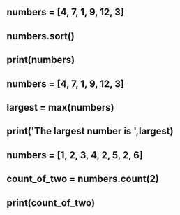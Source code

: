 
## numbers = [4, 7, 1, 9, 12, 3]
## numbers.sort()
## print(numbers)


## numbers = [4, 7, 1, 9, 12, 3]
## largest = max(numbers)
## print('The largest number is ',largest)
## numbers = [1, 2, 3, 4, 2, 5, 2, 6]

## count_of_two = numbers.count(2)
## print(count_of_two)
